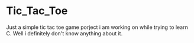 # Tic_Tac_Toe
Just a simple tic tac toe game porject i am working on while trying to learn C.
Well i definitely don't know anything about it.
